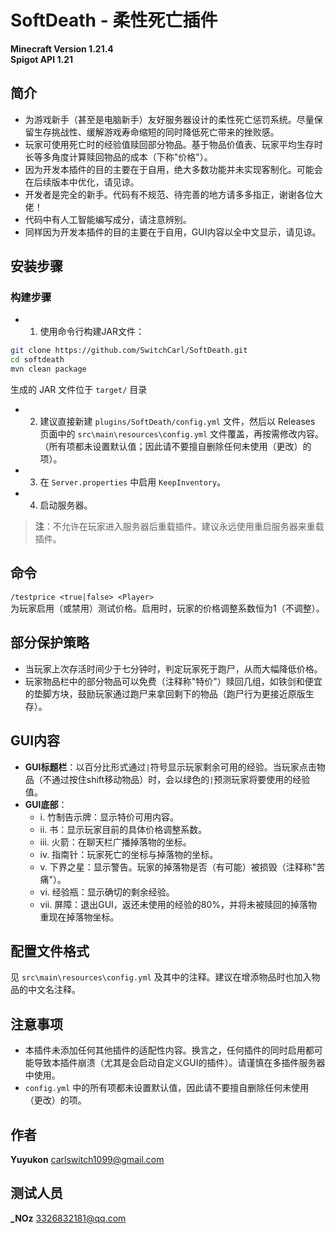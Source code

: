 # SoftDeath - 柔性死亡插件  
**Minecraft Version 1.21.4**  
**Spigot API 1.21**  

## 简介
- 为游戏新手（甚至是电脑新手）友好服务器设计的柔性死亡惩罚系统。尽量保留生存挑战性、缓解游戏寿命缩短的同时降低死亡带来的挫败感。
- 玩家可使用死亡时的经验值赎回部分物品。基于物品价值表、玩家平均生存时长等多角度计算赎回物品的成本（下称"价格"）。
- 因为开发本插件的目的主要在于自用，绝大多数功能并未实现客制化。可能会在后续版本中优化，请见谅。
- 开发者是完全的新手。代码有不规范、待完善的地方请多多指正，谢谢各位大佬！
- 代码中有人工智能编写成分，请注意辨别。
- 同样因为开发本插件的目的主要在于自用，GUI内容以全中文显示，请见谅。

## 安装步骤
### 构建步骤


- 1. 使用命令行构建JAR文件：
```bash
git clone https://github.com/SwitchCarl/SoftDeath.git
cd softdeath
mvn clean package
```
   生成的 JAR 文件位于 `target/` 目录
- 2. 建议直接新建 `plugins/SoftDeath/config.yml` 文件，然后以 Releases 页面中的 `src\main\resources\config.yml` 文件覆盖，再按需修改内容。（所有项都未设置默认值；因此请不要擅自删除任何未使用（更改）的项）。
- 3. 在 `Server.properties` 中启用 `KeepInventory`。
- 4. 启动服务器。  

> **注**：不允许在玩家进入服务器后重载插件。建议永远使用重启服务器来重载插件。

## 命令
```/testprice <true|false> <Player>```  
为玩家启用（或禁用）测试价格。启用时，玩家的价格调整系数恒为1（不调整）。

## 部分保护策略
- 当玩家上次存活时间少于七分钟时，判定玩家死于跑尸，从而大幅降低价格。
- 玩家物品栏中的部分物品可以免费（注释称"特价"）赎回几组，如铁剑和便宜的垫脚方块，鼓励玩家通过跑尸来拿回剩下的物品（跑尸行为更接近原版生存）。

## GUI内容
- **GUI标题栏**：以百分比形式通过`|`符号显示玩家剩余可用的经验。当玩家点击物品（不通过按住shift移动物品）时，会以绿色的`|`预测玩家将要使用的经验值。
- **GUI底部**：
   - i. 竹制告示牌：显示特价可用内容。
   - ii. 书：显示玩家目前的具体价格调整系数。
   - iii. 火箭：在聊天栏广播掉落物的坐标。
   - iv. 指南针：玩家死亡的坐标与掉落物的坐标。
   - v. 下界之星：显示警告。玩家的掉落物是否（有可能）被损毁（注释称"苦痛"）。
   - vi. 经验瓶：显示确切的剩余经验。
   - vii. 屏障：退出GUI，返还未使用的经验的80%，并将未被赎回的掉落物重现在掉落物坐标。

## 配置文件格式
见 `src\main\resources\config.yml` 及其中的注释。建议在增添物品时也加入物品的中文名注释。

## 注意事项
- 本插件未添加任何其他插件的适配性内容。换言之，任何插件的同时启用都可能导致本插件崩溃（尤其是会启动自定义GUI的插件）。请谨慎在多插件服务器中使用。
- `config.yml` 中的所有项都未设置默认值，因此请不要擅自删除任何未使用（更改）的项。

## 作者
**Yuyukon** <carlswitch1099@gmail.com>  

## 测试人员
**_NOz** <3326832181@qq.com>
